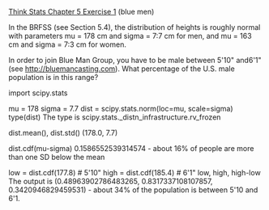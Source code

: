 [Think Stats Chapter 5 Exercise 1](http://greenteapress.com/thinkstats2/html/thinkstats2006.html#toc50) (blue men)

In the BRFSS (see Section 5.4), the distribution of heights is roughly normal with parameters mu = 178 cm and sigma = 7:7 cm for men, and mu = 163 cm and sigma = 7:3 cm for women.

In order to join Blue Man Group, you have to be male between 5'10" and6'1" (see http://bluemancasting.com). What percentage of the U.S. male population is in this range?

import scipy.stats

mu = 178
sigma = 7.7
dist = scipy.stats.norm(loc=mu, scale=sigma)
type(dist)
The type is scipy.stats._distn_infrastructure.rv_frozen

dist.mean(), dist.std()
(178.0, 7.7)

dist.cdf(mu-sigma)
0.1586552539314574 - about 16% of people are more than one SD below the mean

low = dist.cdf(177.8)    # 5'10"
high = dist.cdf(185.4)   # 6'1"
low, high, high-low
The output is (0.48963902786483265, 0.8317337108107857, 0.3420946829459531) - about 34% of the population is between 5'10 and 6'1.
